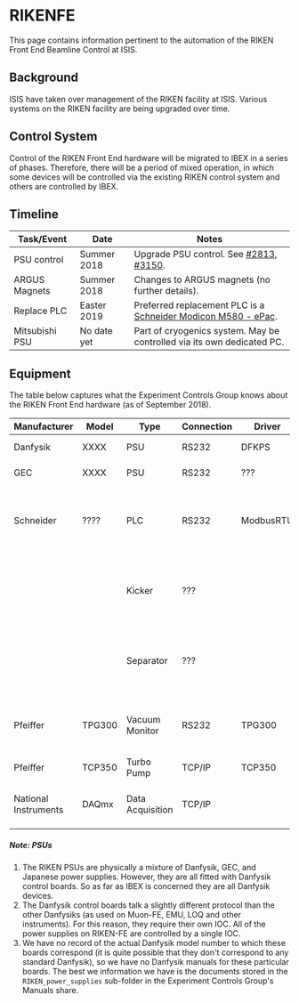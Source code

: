 # RIKENFE

This page contains information pertinent to the automation of the RIKEN Front End Beamline Control at ISIS.

## Background ##
ISIS have taken over management of the RIKEN facility at ISIS.  Various systems on the RIKEN facility are being upgraded over time.

## Control System ##
Control of the RIKEN Front End hardware will be migrated to IBEX in a series of phases.  Therefore, there will be a period of mixed operation, in which some devices will be controlled via the existing RIKEN control system and others are controlled by IBEX.

## Timeline ##
| Task/Event | Date | Notes |
| --- | --- | --- |
| PSU control | Summer 2018 | Upgrade PSU control.  See [#2813](https://github.com/ISISComputingGroup/IBEX/issues/2813), [#3150](https://github.com/ISISComputingGroup/IBEX/issues/3150). |
| ARGUS Magnets | Summer 2018 | Changes to ARGUS magnets (no further details). |
| Replace PLC | Easter 2019 | Preferred replacement PLC is a [Schneider Modicon M580 - ePac](https://www.schneider-electric.co.uk/en/product-range/62098-modicon-m580---epac). |
| Mitsubishi PSU | No date yet | Part of cryogenics system.  May be controlled via its own dedicated PC. |

## Equipment ##
The table below captures what the Experiment Controls Group knows about the RIKEN Front End hardware (as of September 2018).

| Manufacturer | Model | Type | Connection | Driver | Notes |
| --- | --- | --- | --- | --- | --- |
| Danfysik | XXXX | PSU | RS232 | DFKPS | [see PSUs note](#note-psus) |
| GEC | XXXX | PSU | RS232 | ??? | [see PSUs note](#note-psus) |
| Schneider | ???? | PLC | RS232 | ModbusRTU | PLC is, or is similar to, a [Schneider Electric Quantum PLC](https://www.schneider-electric.co.uk/en/product-range-download/538-modicon-quantum). |
| | | Kicker | ??? | | Currently not functional.  No immediate plans to make it so. |
| | | Separator | ??? | | Separator PSUs are due to be replaced (no timescale yet) |
| Pfeiffer | TPG300 | Vacuum Monitor | RS232 | TPG300 | There are ~7 of these.  Assumed to have RS232 cards. |
| Pfeiffer | TCP350 | Turbo Pump | TCP/IP | TCP350 | |
| National Instruments| DAQmx| Data Acquisition | TCP/IP | | Used to communicate with PLC & PSUs |

##### Note: PSUs #####
1. The RIKEN PSUs are physically a mixture of Danfysik, GEC, and Japanese power supplies. However, they are all fitted with Danfysik control boards.  So as far as IBEX is concerned they are all Danfysik devices.
1. The Danfysik control boards talk a slightly different protocol than the other Danfysiks (as used on Muon-FE, EMU, LOQ and other instruments).  For this reason, they require their own IOC.  All of the power supplies on RIKEN-FE are controlled by a single IOC. 
1. We have no record of the actual Danfysik model number to which these boards correspond (it is quite possible that they don't correspond to any standard Danfysik), so we have no Danfysik manuals for these particular boards.  The best we information we have is the documents stored in the `RIKEN_power_supplies` sub-folder in the Experiment Controls Group's Manuals share.


